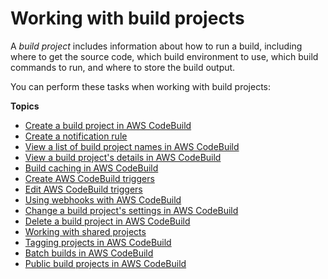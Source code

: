 # Working with build projects<a name="working-with-build-projects"></a>

A *build project* includes information about how to run a build, including where to get the source code, which build environment to use, which build commands to run, and where to store the build output\.

You can perform these tasks when working with build projects:

**Topics**
+ [Create a build project in AWS CodeBuild](create-project.md)
+ [Create a notification rule](notification-rule-create.md)
+ [View a list of build project names in AWS CodeBuild](view-project-list.md)
+ [View a build project's details in AWS CodeBuild](view-project-details.md)
+ [Build caching in AWS CodeBuild](build-caching.md)
+ [Create AWS CodeBuild triggers](trigger-create.md)
+ [Edit AWS CodeBuild triggers](triggers-edit.md)
+ [Using webhooks with AWS CodeBuild](webhooks.md)
+ [Change a build project's settings in AWS CodeBuild](change-project.md)
+ [Delete a build project in AWS CodeBuild](delete-project.md)
+ [Working with shared projects](project-sharing.md)
+ [Tagging projects in AWS CodeBuild](how-to-tag-project.md)
+ [Batch builds in AWS CodeBuild](batch-build.md)
+ [Public build projects in AWS CodeBuild](public-builds.md)